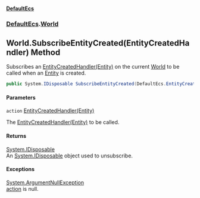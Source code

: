 #### [DefaultEcs](DefaultEcs.md 'DefaultEcs')
### [DefaultEcs](DefaultEcs.md#DefaultEcs 'DefaultEcs').[World](World.md 'DefaultEcs.World')

## World.SubscribeEntityCreated(EntityCreatedHandler) Method

Subscribes an [EntityCreatedHandler(Entity)](EntityCreatedHandler(Entity).md 'DefaultEcs.EntityCreatedHandler(DefaultEcs.Entity)') on the current [World](World.md 'DefaultEcs.World') to be called when an [Entity](Entity.md 'DefaultEcs.Entity') is created.

```csharp
public System.IDisposable SubscribeEntityCreated(DefaultEcs.EntityCreatedHandler action);
```
#### Parameters

<a name='DefaultEcs.World.SubscribeEntityCreated(DefaultEcs.EntityCreatedHandler).action'></a>

`action` [EntityCreatedHandler(Entity)](EntityCreatedHandler(Entity).md 'DefaultEcs.EntityCreatedHandler(DefaultEcs.Entity)')

The [EntityCreatedHandler(Entity)](EntityCreatedHandler(Entity).md 'DefaultEcs.EntityCreatedHandler(DefaultEcs.Entity)') to be called.

#### Returns
[System.IDisposable](https://docs.microsoft.com/en-us/dotnet/api/System.IDisposable 'System.IDisposable')  
An [System.IDisposable](https://docs.microsoft.com/en-us/dotnet/api/System.IDisposable 'System.IDisposable') object used to unsubscribe.

#### Exceptions

[System.ArgumentNullException](https://docs.microsoft.com/en-us/dotnet/api/System.ArgumentNullException 'System.ArgumentNullException')  
[action](World.SubscribeEntityCreated(EntityCreatedHandler).md#DefaultEcs.World.SubscribeEntityCreated(DefaultEcs.EntityCreatedHandler).action 'DefaultEcs.World.SubscribeEntityCreated(DefaultEcs.EntityCreatedHandler).action') is null.